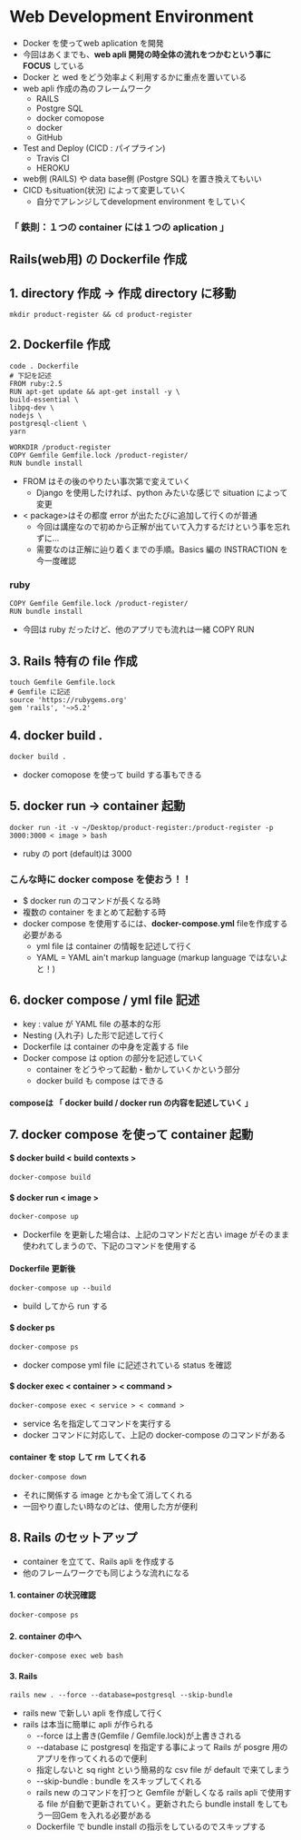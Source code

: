 # Web Development Environment
- Docker を使ってweb aplication を開発
- 今回はあくまでも、**web apli 開発の時全体の流れをつかむという事にFOCUS** している
- Docker と wed をどう効率よく利用するかに重点を置いている
- web apli 作成の為のフレームワーク
  - RAILS
  - Postgre SQL
  - docker comopose
  - docker
  - GitHub
- Test and Deploy (CICD : パイプライン)
  - Travis CI
  - HEROKU
- web側 (RAILS) や data base側 (Postgre SQL) を置き換えてもいい
- CICD もsituation(状況) によって変更していく
  - 自分でアレンジしてdevelopment environment をしていく
### 「 鉄則：１つの container には１つの aplication 」
## Rails(web用) の Dockerfile 作成
## 1. directory 作成 → 作成 directory に移動
    mkdir product-register && cd product-register
## 2. Dockerfile 作成
    code . Dockerfile
    # 下記を記述
    FROM ruby:2.5
    RUN apt-get update && apt-get install -y \
    build-essential \
    libpq-dev \
    nodejs \
    postgresql-client \
    yarn

    WORKDIR /product-register
    COPY Gemfile Gemfile.lock /product-register/
    RUN bundle install
- FROM はその後のやりたい事次第で変えていく
  - Django を使用したければ、python みたいな感じで situation によって変更
- < package>はその都度 error が出たたびに追加して行くのが普通
  - 今回は講座なので初めから正解が出ていて入力するだけという事を忘れずに…
  - 需要なのは正解に辿り着くまでの手順。Basics 編の INSTRACTION を今一度確認
### ruby
    COPY Gemfile Gemfile.lock /product-register/
    RUN bundle install
- 今回は ruby だったけど、他のアプリでも流れは一緒 COPY RUN
## 3. Rails 特有の file 作成
    touch Gemfile Gemfile.lock
    # Gemfile に記述
    source 'https://rubygems.org'
    gem 'rails', '~>5.2'
## 4. docker build .
    docker build .
- docker comopose を使って build する事もできる
## 5. docker run → container 起動
    docker run -it -v ~/Desktop/product-register:/product-register -p 3000:3000 < image > bash
- ruby の port (default)は 3000
### こんな時に docker compose を使おう！！
- $ docker run のコマンドが長くなる時
- 複数の container をまとめて起動する時
- docker compose を使用するには、**docker-compose.yml** fileを作成する必要がある
  - yml file は container の情報を記述して行く
  - YAML = YAML ain't markup language (markup language ではないよと！)
## 6. docker compose / yml file 記述
- key : value が YAML file の基本的な形
- Nesting (入れ子) した形で記述して行く
- Dockerfile は container の中身を定義する file
- Docker compose は option の部分を記述していく
  - container をどうやって起動・動かしていくかという部分
  - docker build も compose はできる
#### composeは 「 **docker build / docker run の内容を記述していく** 」
## 7. docker compose を使って container 起動
#### $ docker build < build contexts >
    docker-compose build
#### $ docker run < image >
    docker-compose up
- Dockerfile を更新した場合は、上記のコマンドだと古い image がそのまま使われてしまうので、下記のコマンドを使用する
#### Dockerfile 更新後
    docker-compose up --build
- build してから run する
#### $ docker ps
    docker-compose ps
- docker compose yml file に記述されている status を確認
#### $ docker exec < container > < command >
    docker-compose exec < service > < command >
- service 名を指定してコマンドを実行する
- docker コマンドに対応して、上記の docker-compose のコマンドがある
####  container を stop して rm してくれる
    docker-compose down
- それに関係する image とかも全て消してくれる
- 一回やり直したい時なのどは、使用した方が便利
## 8. Rails のセットアップ
- container を立てて、Rails apli を作成する
- 他のフレームワークでも同じような流れになる
#### 1. container の状況確認
    docker-compose ps
#### 2. container の中へ
    docker-compose exec web bash
#### 3. Rails
    rails new . --force --database=postgresql --skip-bundle
- rails new で新しい apli を作成して行く
- rails は本当に簡単に apli が作られる
  - --force は上書き(Gemfile / Gemfile.lock)が上書きされる
  - --database に postgresql を指定する事によって Rails が posgre 用のアプリを作ってくれるので便利
  - 指定しないと sq right という簡易的な csv file が default で来てしまう
  - --skip-bundle : bundle をスキップしてくれる
  - rails new のコマンドを打つと Gemfile が新しくなる rails apli で使用する file が自動で更新されていく。更新されたら bundle install をしてもう一回Gem を入れる必要がある
  - Dockerfile で bundle install の指示をしているのでスキップする

